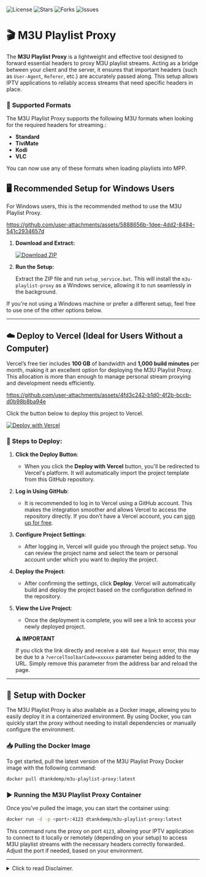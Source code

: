 ![License](https://img.shields.io/github/license/dtankdempse/m3u-playlist-proxy)
![Stars](https://img.shields.io/github/stars/dtankdempse/m3u-playlist-proxy?style=social)
![Forks](https://img.shields.io/github/forks/dtankdempse/m3u-playlist-proxy?style=social)
![Issues](https://img.shields.io/github/issues/dtankdempse/m3u-playlist-proxy)

# 🎬 M3U Playlist Proxy

The **M3U Playlist Proxy** is a lightweight and effective tool designed to forward essential headers to proxy M3U playlist streams. Acting as a bridge between your client and the server, it ensures that important headers (such as `User-Agent`, `Referer`, etc.) are accurately passed along. This setup allows IPTV applications to reliably access streams that need specific headers in place.

### 📂 **Supported Formats**

The M3U Playlist Proxy supports the following M3U formats when looking for the required headers for streaming.:

- **Standard**
- **TiviMate**
- **Kodi**
- **VLC**

You can now use any of these formats when loading playlists into MPP.

## 🖥️ Recommended Setup for Windows Users

For Windows users, this is the recommended method to use the M3U Playlist Proxy.

https://github.com/user-attachments/assets/5888656b-1dee-4dd2-8494-541c2934657d

1. **Download and Extract:**

   [![Download ZIP](https://img.shields.io/badge/Download-ZIP-brightgreen)](https://github.com/dtankdempse/m3u-playlist-proxy/raw/refs/heads/main/win/m3u-playlist-proxy.zip)

2. **Run the Setup:**

   Extract the ZIP file and run `setup_service.bat`. This will install the `m3u-playlist-proxy` as a Windows service, allowing it to run seamlessly in the background.

If you're not using a Windows machine or prefer a different setup, feel free to use one of the other options below.

---

## ☁️ Deploy to Vercel (Ideal for Users Without a Computer)

Vercel’s free tier includes **100 GB** of bandwidth and **1,000 build minutes** per month, making it an excellent option for deploying the M3U Playlist Proxy. This allocation is more than enough to manage personal stream proxying and development needs efficiently.

https://github.com/user-attachments/assets/4fd3c242-b1d0-4f2b-bccb-d0b98b8ba94e

Click the button below to deploy this project to Vercel.

[![Deploy with Vercel](https://vercel.com/button)](https://vercel.com/import/project?template=https://github.com/dtankdempse/m3u-playlist-proxy)

### 🚀 Steps to Deploy:

1. **Click the Deploy Button**:
   - When you click the **Deploy with Vercel** button, you'll be redirected to Vercel's platform. It will automatically import the project template from this GitHub repository.

2. **Log in Using GitHub**:
   - It is recommended to log in to Vercel using a GitHub account. This makes the integration smoother and allows Vercel to access the repository directly. If you don’t have a Vercel account, you can [sign up for free](https://vercel.com/signup).

3. **Configure Project Settings**:
   - After logging in, Vercel will guide you through the project setup. You can review the project name and select the team or personal account under which you want to deploy the project.

4. **Deploy the Project**:
   - After confirming the settings, click **Deploy**. Vercel will automatically build and deploy the project based on the configuration defined in the repository.

5. **View the Live Project**:
   - Once the deployment is complete, you will see a link to access your newly deployed project.

   **⚠️ IMPORTANT**

   If you click the link directly and receive a `400 Bad Request` error, this may be due to a `?vercelToolbarCode=xxxxxx` parameter being added to the URL. Simply remove this parameter from the address bar and reload the page.

---   

## 🐳 Setup with Docker

The M3U Playlist Proxy is also available as a Docker image, allowing you to easily deploy it in a containerized environment. By using Docker, you can quickly start the proxy without needing to install dependencies or manually configure the environment.

### 📥 Pulling the Docker Image

To get started, pull the latest version of the M3U Playlist Proxy Docker image with the following command:

```bash
docker pull dtankdemp/m3u-playlist-proxy:latest
```

### ▶️ Running the M3U Playlist Proxy Container

Once you’ve pulled the image, you can start the container using:

```bash
docker run -d -p <port>:4123 dtankdemp/m3u-playlist-proxy:latest
```

This command runs the proxy on port `4123`, allowing your IPTV application to connect to it locally or remotely (depending on your setup) to access M3U playlist streams with the necessary headers correctly forwarded. Adjust the port if needed, based on your environment.

---

<details>
<summary>Click to read Disclaimer.</summary>

### Disclaimer:

This software is provided "as is," without any warranties or guarantees of any kind, either expressed or implied. Use of this software is at your own risk. The developers are not responsible for any issues, damages, or legal liabilities arising from its use. By using this software, you agree that you are solely responsible for ensuring compliance with applicable laws and regulations, including those related to copyright and intellectual property.

</details>
